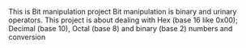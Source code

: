 This is Bit manipulation project
Bit manipulation is binary and urinary operators.
This project is about dealing with Hex (base 16 like 0x00); Decimal (base 10),
Octal (base 8) and binary (base 2) numbers and conversion
